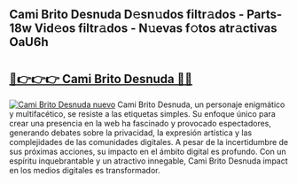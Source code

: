 ## Cami Brito Desnuda D𝚎sn𝚞dos filtr𝚊dos - Parts-18w Vid𝚎os filtr𝚊dos - N𝚞evas f𝚘tos atr𝚊ctivas OaU6h

# <h2><a href="http://mbe38z7.tromn.icu/?c=Cami+Brito+Desnuda">🔗👉👉👉 Cami Brito Desnuda 🔗🔗</a></h2>

[![Cami Brito Desnuda nuevo](https://i.imgur.com/pEAQMta.gif)](http://mbe38z7.tromn.icu/?c=Cami+Brito+Desnuda)
Cami Brito Desnuda, un personaje enigmático y multifacético, se resiste a las etiquetas simples. Su enfoque único para crear una presencia en la web ha fascinado y provocado espectadores, generando debates sobre la privacidad, la expresión artística y las complejidades de las comunidades digitales. A pesar de la incertidumbre de sus próximas acciones, su impacto en el ámbito digital es profundo. Con un espíritu inquebrantable y un atractivo innegable, Cami Brito Desnuda impact en los medios digitales es transformador.
